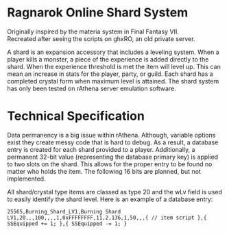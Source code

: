 Ragnarok Online Shard System
============================
Originally inspired by the materia system in Final Fantasy VII.<br>
Recreated after seeing the scripts on ghxRO, an old private server.<br>

A shard is an expansion accessory that includes a leveling system. When a player kills a monster, a piece of the experience is added directly to the shard. When the experience threshold is met the item will level up. This can mean an increase in stats for the player, party, or guild. Each shard has a completed crystal form when maximum level is attained. The shard system has only been tested on rAthena server emulation software.

Technical Specification
=======================
Data permanency is a big issue within rAthena. Although, variable options exist they create messy code that is hard to debug. As a result, a database entry is created for each shard provided to a player. Additionally, a permanent 32-bit value (representing the database primary key) is applied to two slots on the shard. This allows for the proper entry to be found no matter who holds the item. The following 16 bits are planned, but not implemented.

All shard/crystal type items are classed as type 20 and the wLv field is used to easily identify the shard level. Here is an example of a database entry:
```
25565,Burning_Shard_LV1,Burning Shard LV1,20,,,100,,,,1,0xFFFFFFFF,11,2,136,1,50,,,{ // item script },{ SSEquipped += 1; },{ SSEquipped -= 1; }
```
